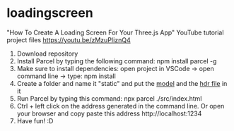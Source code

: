 # loadingscreen

"How To Create A Loading Screen For Your Three.js App" YouTube tutorial project files https://youtu.be/zMzuPIiznQ4

1. Download repository
2. Install Parcel by typing the following command: npm install parcel -g
3. Make sure to install dependencies: open project in VSCode -> open command line -> type: npm install
4. Create a folder and name it "static" and put the [model](https://sketchfab.com/3d-models/mars-one-mission-base-83ced347037f47aba8473147d65df074
) and the [hdr file](https://www.maxroz.com/hdri) in it
5. Run Parcel by typing this command: npx parcel ./src/index.html
6. Ctrl + left click on the address generated in the command line. Or open your browser and copy paste this address http://localhost:1234
7. Have fun! :D

